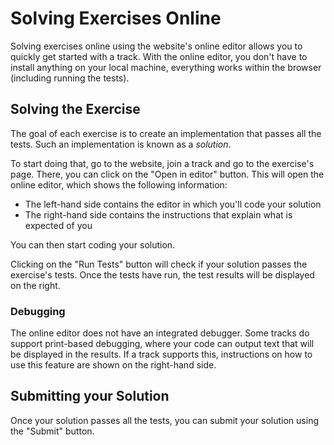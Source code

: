 # Solving Exercises Online

Solving exercises online using the website's online editor allows you to quickly get started with a track.
With the online editor, you don't have to install anything on your local machine, everything works within the browser (including running the tests).

## Solving the Exercise

The goal of each exercise is to create an implementation that passes all the tests.
Such an implementation is known as a _solution_.

To start doing that, go to the website, join a track and go to the exercise's page.
There, you can click on the "Open in editor" button.
This will open the online editor, which shows the following information:

- The left-hand side contains the editor in which you'll code your solution
- The right-hand side contains the instructions that explain what is expected of you

You can then start coding your solution.

Clicking on the "Run Tests" button will check if your solution passes the exercise's tests.
Once the tests have run, the test results will be displayed on the right.

### Debugging

The online editor does not have an integrated debugger.
Some tracks do support print-based debugging, where your code can output text that will be displayed in the results.
If a track supports this, instructions on how to use this feature are shown on the right-hand side.

## Submitting your Solution

Once your solution passes all the tests, you can submit your solution using the "Submit" button.
